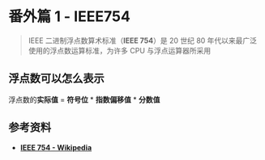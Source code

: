 # 番外篇 1 - IEEE754

> IEEE 二进制浮点数算术标准（**IEEE 754**）是 20 世纪 80 年代以来最广泛使用的浮点数运算标准，为许多 CPU 与浮点运算器所采用

## 浮点数可以怎么表示

浮点数的**实际值** = **符号位** \* **指数偏移值** \* **分数值**

## 参考资料

+ [**IEEE 754 - Wikipedia**](https://en.wikipedia.org/wiki/IEEE_754)
